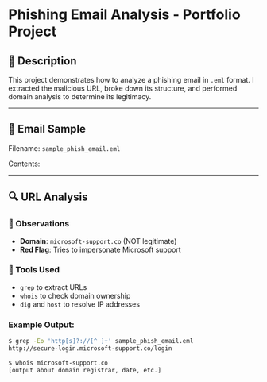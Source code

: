 # Phishing Email Analysis - Portfolio Project

## 📌 Description

This project demonstrates how to analyze a phishing email in `.eml` format. I extracted the malicious URL, broke down its structure, and performed domain analysis to determine its legitimacy.

---

## 📧 Email Sample

Filename: `sample_phish_email.eml`

Contents:

---

## 🔍 URL Analysis

### 🧠 Observations

- **Domain**: `microsoft-support.co` (NOT legitimate)
- **Red Flag**: Tries to impersonate Microsoft support

### 🔧 Tools Used

- `grep` to extract URLs
- `whois` to check domain ownership
- `dig` and `host` to resolve IP addresses

### Example Output:

```bash
$ grep -Eo 'http[s]?://[^ ]+' sample_phish_email.eml
http://secure-login.microsoft-support.co/login

$ whois microsoft-support.co
[output about domain registrar, date, etc.]

